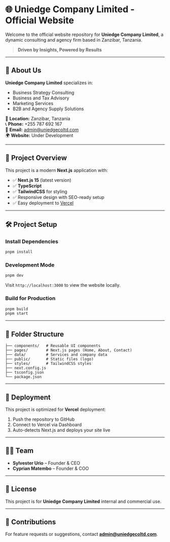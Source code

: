 # 🌐 Uniedge Company Limited - Official Website

Welcome to the official website repository for **Uniedge Company Limited**, a dynamic consulting and agency firm based in Zanzibar, Tanzania.

> **Driven by Insights, Powered by Results**

---

## 📢 About Us

**Uniedge Company Limited** specializes in:
- Business Strategy Consulting
- Business and Tax Advisory
- Marketing Services
- B2B and Agency Supply Solutions

📍 **Location:** Zanzibar, Tanzania  
📞 **Phone:** +255 787 692 167  
📧 **Email:** admin@uniedgecoltd.com  
🌍 **Website:** Under Development

---

## 🚀 Project Overview

This project is a modern **Next.js** application with:
- ✅ **Next.js 15** (latest version)
- ✅ **TypeScript**
- ✅ **TailwindCSS** for styling
- ✅ Responsive design with SEO-ready setup
- ✅ Easy deployment to [Vercel](https://vercel.com)

---

## 🛠️ Project Setup

### Install Dependencies
```bash
pnpm install
```

### Development Mode
```bash
pnpm dev
```
Visit `http://localhost:3000` to view the website locally.

### Build for Production
```bash
pnpm build
pnpm start
```

---

## 💼 Folder Structure
```
├── components/   # Reusable UI components
├── pages/        # Next.js pages (Home, About, Contact)
├── data/         # Services and company data
├── public/       # Static files (logo)
├── styles/       # TailwindCSS styles
├── next.config.js
├── tsconfig.json
└── package.json
```

---

## 📡 Deployment
This project is optimized for **Vercel** deployment:
1. Push the repository to GitHub
2. Connect to Vercel via Dashboard
3. Auto-detects Next.js and deploys your site live

---

## 🧑‍💼 Team
- **Sylvester Urio** – Founder & CEO
- **Cyprian Matembo** – Founder & COO

---

## 📝 License
This project is for **Uniedge Company Limited** internal and commercial use.

---

## 📢 Contributions
For feature requests or suggestions, contact **admin@uniedgecoltd.com**.
